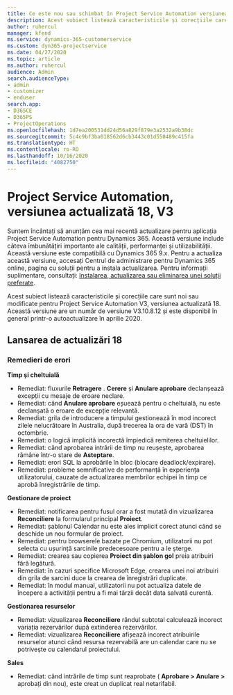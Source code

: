 ```yaml
---
title: Ce este nou sau schimbat în Project Service Automation versiunea actualizată 18, V3
description: Acest subiect listează caracteristicile și corecțiile care sunt disponibile în Project Service Automation V3, versiunea actualizată 18, V3.
author: ruhercul
manager: kfend
ms.service: dynamics-365-customerservice
ms.custom: dyn365-projectservice
ms.date: 04/27/2020
ms.topic: article
ms.author: ruhercul
audience: Admin
search.audienceType:
- admin
- customizer
- enduser
search.app:
- D365CE
- D365PS
- ProjectOperations
ms.openlocfilehash: 1d7ea200531dd24d56a829f879e3a2532a9b38dc
ms.sourcegitcommit: 5c4c9bf3ba018562d6cb3443c01d550489c415fa
ms.translationtype: HT
ms.contentlocale: ro-RO
ms.lasthandoff: 10/16/2020
ms.locfileid: "4082750"
---
```

# <a name="project-service-automation-update-release-18-v3"></a>Project Service Automation, versiunea actualizată 18, V3

Suntem încântați să anunțăm cea mai recentă actualizare pentru aplicația Project Service Automation pentru Dynamics 365. Această versiune include câteva îmbunătățiri importante ale calității, performanței și utilizabilității. Această versiune este compatibilă cu Dynamics 365 9.x. Pentru a actualiza această versiune, accesați Centrul de administrare pentru Dynamics 365 online, pagina cu soluții pentru a instala actualizarea. Pentru informații suplimentare, consultați: [Instalarea, actualizarea sau eliminarea unei soluții preferate](https://docs.microsoft.com/power-platform/admin/install-remove-preferred-solution).

Acest subiect listează caracteristicile și corecțiile care sunt noi sau modificate pentru Project Service Automation V3, versiunea actualizată 18. Această versiune are un număr de versiune V3.10.8.12 și este disponibil în general printr-o autoactualizare în aprilie 2020.

## <a name="update-release-18"></a>Lansarea de actualizări 18

### <a name="bug-fixes"></a>Remedieri de erori

**Timp și cheltuială**

- Remediat: fluxurile **Retragere** . **Cerere** și **Anulare aprobare** declanșează excepții cu mesaje de eroare neclare.
- Remediat: când **Anulare aprobare** eșuează pentru o cheltuială, nu este declanșată o eroare de excepție relevantă.
- Remediat: grila de introducere a timpului gestionează în mod incorect zilele nelucrătoare în Australia, după trecerea la ora de vară (DST) în octombrie.
- Remediat: o logică implicită incorectă împiedică remiterea cheltuielilor.
- Remediat: când aprobarea intrării de timp nu reușește, aprobarea rămâne într-o stare de **Asteptare**.
- Remediat: erori SQL la aprobările în bloc (blocare deadlock/expirare).
- Remediat: probleme semnificative de performanță în experiența utilizatorului, cauzate de actualizarea membrilor echipei în timp ce aprobă înregistrările de timp.

**Gestionare de proiect**

- Remediat: notificarea pentru fusul orar a fost mutată din vizualizarea **Reconciliere** la formularul principal **Proiect**.
- Remediat: șablonul Calendar nu este ales implicit corect atunci când se deschide un nou formular de proiect.
- Remediat: pentru browserele bazate pe Chromium, utilizatorii nu pot selecta cu ușurință sarcinile predecesoare pentru a le șterge.
- Remediat: crearea sau copierea **Proiect din șablon gol** preia atribuiri fără legătură.
- Remediat: în cazuri specifice Microsoft Edge, crearea unei noi atribuiri din grila de sarcini duce la crearea de înregistrări duplicate.
- Remediat: în modul manual, utilizatorii nu pot actualiza datele de începere a activității pentru a fi mai târzii decât data salvată curentă.

**Gestionarea resurselor**

- Remediat: vizualizarea **Reconciliere** rândul subtotal calculează incorect variația rezervărilor după extinderea rezervărilor.
- Remediat: vizualizarea **Reconciliere** afișează incorect atribuirile resurselor atunci când resursa rezervabilă are un calendar care nu se potrivește cu calendarul proiectului.

**Sales**

- Remediat: când intrările de timp sunt reaprobate ( **Aprobare > Anulare >** aprobați din nou), este creat un duplicat real netarifabil.
